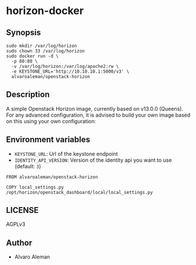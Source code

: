 # horizon-docker

## Synopsis

```shell
sudo mkdir /var/log/horizon
sudo chown 33 /var/log/horizon
sudo docker run -d \
  -p 80:80 \
  -v /var/log/horizon:/var/log/apache2:rw \
  -e KEYSTONE_URL='http://10.10.10.1:5000/v3' \
  alvaroaleman/openstack-horizon
```

## Description

A simple Openstack Horizon image, currently based on v13.0.0 (Queens).
For any advanced configuration, it is advised to build your own image
based on this using your own configuration:

## Environment variables

* `KEYSTONE_URL`: Url of the keystone endpoint
* `IDENTITY_API_VERSION`: Version of the identity api you want to use (default: `3`)

```shell
FROM alvaroaleman/openstack-horizon

COPY local_settings.py /opt/horizon/openstack_dashboard/local/local_settings.py
```

## LICENSE

AGPLv3

## Author

* Alvaro Aleman
